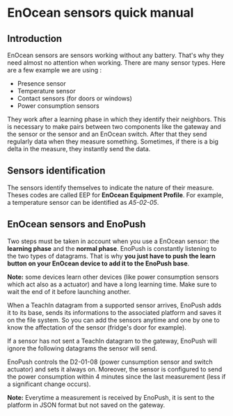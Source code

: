 # EnOcean sensors quick manual

## Introduction
EnOcean sensors are sensors working without any battery. That's why they need almost no attention when working.
There are many sensor types. Here are a few example we are using :
* Presence sensor
* Temperature sensor
* Contact sensors (for doors or windows)
* Power consumption sensors

They work after a learning phase in which they identify their neighbors. This is necessary to make pairs between two components like the gateway and the sensor or the sensor and an EnOcean switch.
After that they send regularly data when they measure something. Sometimes, if there is a big delta in the measure, they instantly send the data.

## Sensors identification

The sensors identify themselves to indicate the nature of their measure. Theses codes are called EEP for **EnOcean Equipment Profile**.
For example, a temperature sensor can be identified as *A5-02-05*.

## EnOcean sensors and EnoPush

Two steps must be taken in account when you use a EnOcean sensor: the **learning phase** and the **normal phase**. EnoPush is constantly listening to the two types of datagrams. That is why **you just have to push the learn button on your EnOcean device to add it to the EnoPush base**.

**Note:** some devices learn other devices (like power consumption sensors which act also as a actuator) and have a long learning time. Make sure to wait the end of it before launching another.

When a TeachIn datagram from a supported sensor arrives, EnoPush adds it to its base, sends its informations to the associated platform and saves it on the file system. So you can add the sensors anytime and one by one to know the affectation of the sensor (fridge's door for example).

If a sensor has not sent a TeachIn datagram to the gateway, EnoPush will ignore the following datagrams the sensor will send.

EnoPush controls the D2-01-08 (power cunsumption sensor and switch actuator) and sets it always on.   Moreover, the sensor is configured to send the power consumption within 4 minutes since the last measurement (less if a significant change occurs).

**Note:** Everytime a measurement is received by EnoPush, it is sent to the platform in JSON format but not saved on the gateway.